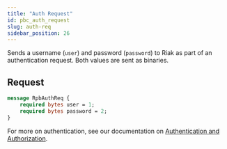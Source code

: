 ```yaml
---
title: "Auth Request"
id: pbc_auth_request
slug: auth-req 
sidebar_position: 26
---
```


Sends a username (`user`) and password (`password`) to Riak as part of
an authentication request. Both values are sent as binaries.

## Request

```protobuf
message RpbAuthReq {
    required bytes user = 1;
    required bytes password = 2;
}
```

For more on authentication, see our documentation on [Authentication and Authorization](../../../using/security/basics.md).
